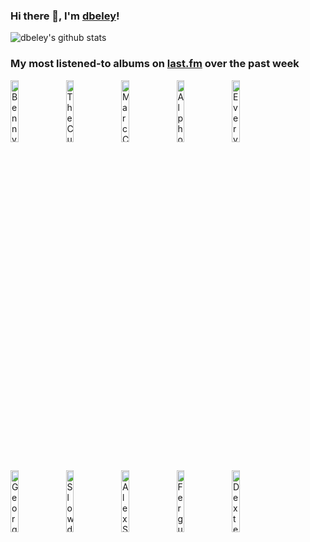 ### Hi there 👋, I'm [dbeley](https://dbeley.ovh/en)!

![dbeley's github stats](https://github-readme-stats.vercel.app/api?username=dbeley)

### My most listened-to albums on [last.fm](https://www.last.fm/user/d_beley) over the past week

[<img src='https://lastfm.freetls.fastly.net/i/u/300x300/0e486792641cb445acd954a38465b5aa.png' width='16%' height='16%' alt='Benny Goodman - Greatest Hits'>](https://www.last.fm/music/benny%2bgoodman/greatest%2bhits)&nbsp;
[<img src='https://lastfm.freetls.fastly.net/i/u/300x300/83b8ba7098904df8cd2a781da5b4f871.jpg' width='16%' height='16%' alt='The Cure - Disintegration'>](https://www.last.fm/music/the%2bcure/disintegration)&nbsp;
[<img src='https://lastfm.freetls.fastly.net/i/u/300x300/08c7bf98a3944f37cfebee4a3c12d0a3.png' width='16%' height='16%' alt='Marc Cary - Focus'>](https://www.last.fm/music/marc%2bcary/focus)&nbsp;
[<img src='https://lastfm.freetls.fastly.net/i/u/300x300/2464f9ec21064f5dcfc0a05867090ed7.jpg' width='16%' height='16%' alt='Alphonse Mouzon - virtue'>](https://www.last.fm/music/alphonse%2bmouzon/virtue)&nbsp;
[<img src='https://lastfm.freetls.fastly.net/i/u/300x300/b2ac8a0af4f5100f4f95085130db6051.jpg' width='16%' height='16%' alt='Everything Everything - RE-ANIMATOR'>](https://www.last.fm/music/everything%2beverything/re-animator)&nbsp;
<br>
[<img src='https://lastfm.freetls.fastly.net/i/u/300x300/853aad1e1fc6886071c3beb63b62678e.jpg' width='16%' height='16%' alt='George Jones - Sings Bob Wills'>](https://www.last.fm/music/george%2bjones/sings%2bbob%2bwills)&nbsp;
[<img src='https://lastfm.freetls.fastly.net/i/u/300x300/a0beb2c48c08e2d3ded06875fe248bb2.jpg' width='16%' height='16%' alt='Slowdive - Souvlaki'>](https://www.last.fm/music/slowdive/souvlaki)&nbsp;
[<img src='https://lastfm.freetls.fastly.net/i/u/300x300/520e7c94232c4e83af9c0a6c506f9edb.jpg' width='16%' height='16%' alt='Alex Sipiagin - Destinations Unknown'>](https://www.last.fm/music/alex%2bsipiagin/destinations%2bunknown)&nbsp;
[<img src='https://lastfm.freetls.fastly.net/i/u/300x300/f95f76f258753d122c103851e482bfaf.jpg' width='16%' height='16%' alt='Fergus McCreadie - Stream'>](https://www.last.fm/music/fergus%2bmccreadie/stream)&nbsp;
[<img src='https://lastfm.freetls.fastly.net/i/u/300x300/8f295115ff3fae5eb9dc3e3bfffd9bb4.jpg' width='16%' height='16%' alt='Dexter Gordon - A Swingin Affair'>](https://www.last.fm/music/dexter%2bgordon/a%2bswingin%2527%2baffair)&nbsp;
<br>
